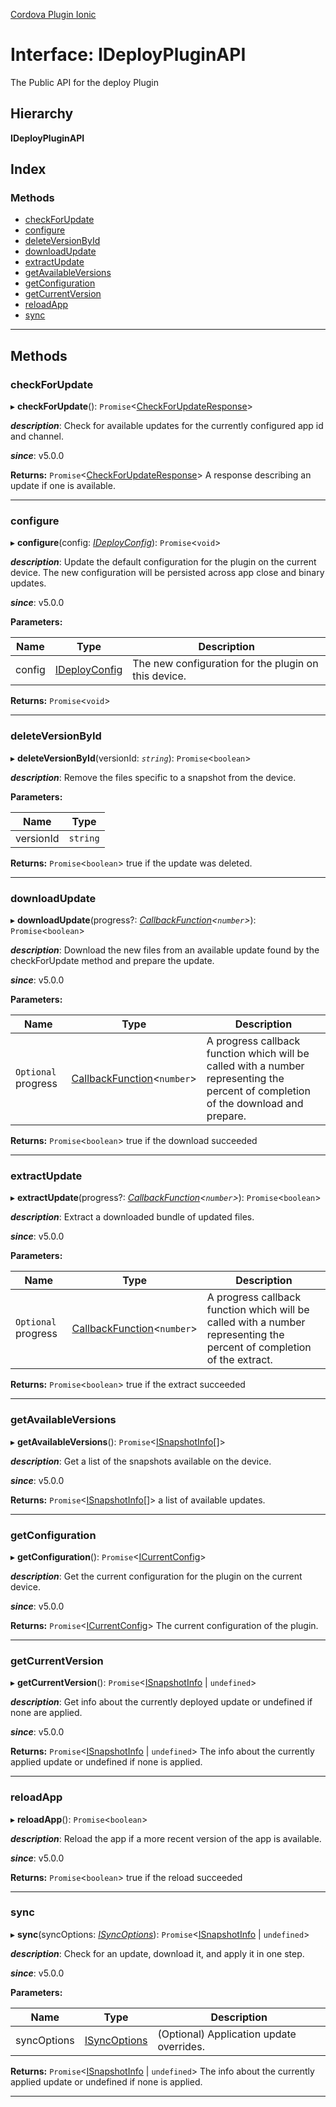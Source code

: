 [Cordova Plugin Ionic](../../README.md)

# Interface: IDeployPluginAPI

The Public API for the deploy Plugin

## Hierarchy

**IDeployPluginAPI**

## Index

### Methods

* [checkForUpdate](ideploypluginapi.md#checkforupdate)
* [configure](ideploypluginapi.md#configure)
* [deleteVersionById](ideploypluginapi.md#deleteversionbyid)
* [downloadUpdate](ideploypluginapi.md#downloadupdate)
* [extractUpdate](ideploypluginapi.md#extractupdate)
* [getAvailableVersions](ideploypluginapi.md#getavailableversions)
* [getConfiguration](ideploypluginapi.md#getconfiguration)
* [getCurrentVersion](ideploypluginapi.md#getcurrentversion)
* [reloadApp](ideploypluginapi.md#reloadapp)
* [sync](ideploypluginapi.md#sync)

---

## Methods

<a id="checkforupdate"></a>

###  checkForUpdate

▸ **checkForUpdate**(): `Promise`<[CheckForUpdateResponse](checkforupdateresponse.md)>

*__description__*: Check for available updates for the currently configured app id and channel.

*__since__*: v5.0.0

**Returns:** `Promise`<[CheckForUpdateResponse](checkforupdateresponse.md)>
A response describing an update if one is available.

___
<a id="configure"></a>

###  configure

▸ **configure**(config: *[IDeployConfig](ideployconfig.md)*): `Promise`<`void`>

*__description__*: Update the default configuration for the plugin on the current device. The new configuration will be persisted across app close and binary updates.

*__since__*: v5.0.0

**Parameters:**

| Name | Type | Description |
| ------ | ------ | ------ |
| config | [IDeployConfig](ideployconfig.md) |  The new configuration for the plugin on this device. |

**Returns:** `Promise`<`void`>

___
<a id="deleteversionbyid"></a>

###  deleteVersionById

▸ **deleteVersionById**(versionId: *`string`*): `Promise`<`boolean`>

*__description__*: Remove the files specific to a snapshot from the device.

**Parameters:**

| Name | Type |
| ------ | ------ |
| versionId | `string` |

**Returns:** `Promise`<`boolean`>
true if the update was deleted.

___
<a id="downloadupdate"></a>

###  downloadUpdate

▸ **downloadUpdate**(progress?: *[CallbackFunction](callbackfunction.md)<`number`>*): `Promise`<`boolean`>

*__description__*: Download the new files from an available update found by the checkForUpdate method and prepare the update.

*__since__*: v5.0.0

**Parameters:**

| Name | Type | Description |
| ------ | ------ | ------ |
| `Optional` progress | [CallbackFunction](callbackfunction.md)<`number`> |  A progress callback function which will be called with a number representing the percent of completion of the download and prepare. |

**Returns:** `Promise`<`boolean`>
true if the download succeeded

___
<a id="extractupdate"></a>

###  extractUpdate

▸ **extractUpdate**(progress?: *[CallbackFunction](callbackfunction.md)<`number`>*): `Promise`<`boolean`>

*__description__*: Extract a downloaded bundle of updated files.

*__since__*: v5.0.0

**Parameters:**

| Name | Type | Description |
| ------ | ------ | ------ |
| `Optional` progress | [CallbackFunction](callbackfunction.md)<`number`> |  A progress callback function which will be called with a number representing the percent of completion of the extract. |

**Returns:** `Promise`<`boolean`>
true if the extract succeeded

___
<a id="getavailableversions"></a>

###  getAvailableVersions

▸ **getAvailableVersions**(): `Promise`<[ISnapshotInfo](isnapshotinfo.md)[]>

*__description__*: Get a list of the snapshots available on the device.

*__since__*: v5.0.0

**Returns:** `Promise`<[ISnapshotInfo](isnapshotinfo.md)[]>
a list of available updates.

___
<a id="getconfiguration"></a>

###  getConfiguration

▸ **getConfiguration**(): `Promise`<[ICurrentConfig](icurrentconfig.md)>

*__description__*: Get the current configuration for the plugin on the current device.

*__since__*: v5.0.0

**Returns:** `Promise`<[ICurrentConfig](icurrentconfig.md)>
The current configuration of the plugin.

___
<a id="getcurrentversion"></a>

###  getCurrentVersion

▸ **getCurrentVersion**(): `Promise`<[ISnapshotInfo](isnapshotinfo.md) \| `undefined`>

*__description__*: Get info about the currently deployed update or undefined if none are applied.

*__since__*: v5.0.0

**Returns:** `Promise`<[ISnapshotInfo](isnapshotinfo.md) \| `undefined`>
The info about the currently applied update or undefined if none is applied.

___
<a id="reloadapp"></a>

###  reloadApp

▸ **reloadApp**(): `Promise`<`boolean`>

*__description__*: Reload the app if a more recent version of the app is available.

*__since__*: v5.0.0

**Returns:** `Promise`<`boolean`>
true if the reload succeeded

___
<a id="sync"></a>

###  sync

▸ **sync**(syncOptions: *[ISyncOptions](isyncoptions.md)*): `Promise`<[ISnapshotInfo](isnapshotinfo.md) \| `undefined`>

*__description__*: Check for an update, download it, and apply it in one step.

*__since__*: v5.0.0

**Parameters:**

| Name | Type | Description |
| ------ | ------ | ------ |
| syncOptions | [ISyncOptions](isyncoptions.md) |  (Optional) Application update overrides. |

**Returns:** `Promise`<[ISnapshotInfo](isnapshotinfo.md) \| `undefined`>
The info about the currently applied update or undefined if none is applied.

___

